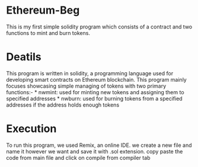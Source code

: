 # Ethereum-Beg
This is my first simple solidity program which consists of a contract and two functions to mint and burn tokens.

# Deatils
This program is written in solidity, a programming language used for developing smart contracts on Ethereum blockchain.
This program mainly focuses showcasing simple managing of tokens with two primary functions:-
     * nwmint: used for minting new tokens and assigning them to specified addresses
     * nwburn: used for burning tokens from a specified addresses if the address holds enough tokens

# Execution
To run this program, we used Remix, an online IDE.
we create a new file and name it however we want and save it with .sol extension.
copy paste the code from main file and click on compile from compiler tab
